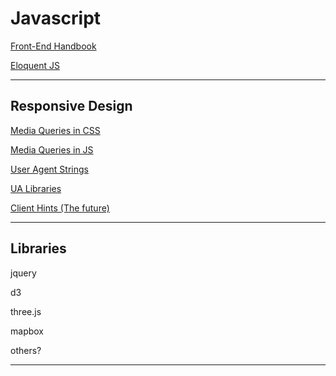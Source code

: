 # Javascript
[Front-End Handbook](https://frontendmasters.com/guides/front-end-handbook/2019/#4.10)

[Eloquent JS](https://eloquentjavascript.net)

---
## Responsive Design

[Media Queries in CSS](https://developer.mozilla.org/en-US/docs/Web/CSS/Media_Queries/Using_media_queries)

[Media Queries in JS](https://css-tricks.com/working-with-javascript-media-queries/)

[User Agent Strings](https://www.w3schools.com/jsref/tryit.asp?filename=tryjsref_nav_useragent)

[UA Libraries](http://faisalman.github.io/ua-parser-js/)

[Client Hints (The future)](https://developer.mozilla.org/en-US/docs/Web/HTTP/Client_hints)

---
## Libraries
jquery

d3

three.js

mapbox

others?

---